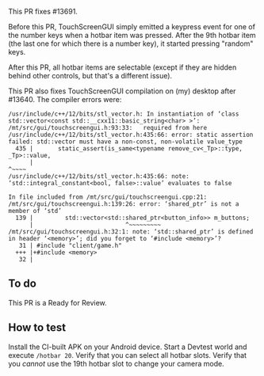 This PR fixes #13691.

Before this PR, TouchScreenGUI simply emitted a keypress event for one of the number keys when a hotbar item was pressed. After the 9th hotbar item (the last one for which there is a number key), it started pressing "random" keys.

After this PR, all hotbar items are selectable (except if they are hidden behind other controls, but that's a different issue). 

This PR also fixes TouchScreenGUI compilation on (my) desktop after #13640. The compiler errors were:

```
/usr/include/c++/12/bits/stl_vector.h: In instantiation of ‘class std::vector<const std::__cxx11::basic_string<char> >’:
/mt/src/gui/touchscreengui.h:93:33:   required from here
/usr/include/c++/12/bits/stl_vector.h:435:66: error: static assertion failed: std::vector must have a non-const, non-volatile value_type
  435 |       static_assert(is_same<typename remove_cv<_Tp>::type, _Tp>::value,
      |                                                                  ^~~~~
/usr/include/c++/12/bits/stl_vector.h:435:66: note: ‘std::integral_constant<bool, false>::value’ evaluates to false
```

```
In file included from /mt/src/gui/touchscreengui.cpp:21:
/mt/src/gui/touchscreengui.h:139:26: error: ‘shared_ptr’ is not a member of ‘std’
  139 |         std::vector<std::shared_ptr<button_info>> m_buttons;
      |                          ^~~~~~~~~~
/mt/src/gui/touchscreengui.h:32:1: note: ‘std::shared_ptr’ is defined in header ‘<memory>’; did you forget to ‘#include <memory>’?
   31 | #include "client/game.h"
  +++ |+#include <memory>
   32 | 
```

## To do

This PR is a Ready for Review.

## How to test

Install the CI-built APK on your Android device. Start a Devtest world and execute `/hotbar 20`. Verify that you can select all hotbar slots. Verify that you *cannot* use the 19th hotbar slot to change your camera mode.